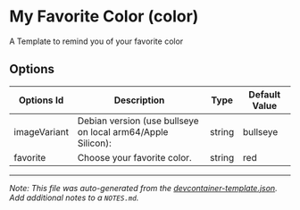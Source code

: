 
# My Favorite Color (color)

A Template to remind you of your favorite color

## Options

| Options Id | Description | Type | Default Value |
|-----|-----|-----|-----|
| imageVariant | Debian version (use bullseye on local arm64/Apple Silicon): | string | bullseye |
| favorite | Choose your favorite color. | string | red |



---

_Note: This file was auto-generated from the [devcontainer-template.json](https://github.com/SGr33n/dev-containers/blob/main/src/color/devcontainer-template.json).  Add additional notes to a `NOTES.md`._
